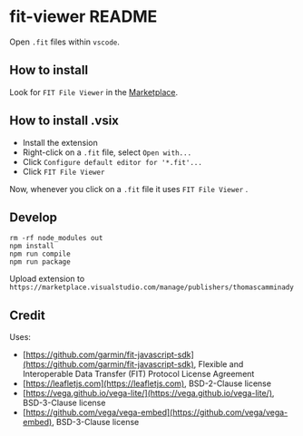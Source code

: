 # fit-viewer README

Open `.fit` files within `vscode`. 

## How to install

Look for `FIT File Viewer` in the [Marketplace](https://marketplace.visualstudio.com/items?itemName=ThomasCamminady.fit-viewer).

## How to install .vsix

* Install the extension
* Right-click on a `.fit` file, select `Open with...`
* Click `Configure default editor for '*.fit'...`
* Click `FIT File Viewer`

Now, whenever you click on a `.fit` file it uses `FIT File Viewer` .

## Develop

```
rm -rf node_modules out    
npm install
npm run compile
npm run package
```

Upload extension to `https://marketplace.visualstudio.com/manage/publishers/thomascamminady`

## Credit

Uses:
* [https://github.com/garmin/fit-javascript-sdk](https://github.com/garmin/fit-javascript-sdk), Flexible and Interoperable Data Transfer (FIT) Protocol License Agreement
* [https://leafletjs.com](https://leafletjs.com), BSD-2-Clause license
* [https://vega.github.io/vega-lite/](https://vega.github.io/vega-lite/), BSD-3-Clause license
* [https://github.com/vega/vega-embed](https://github.com/vega/vega-embed), BSD-3-Clause license
